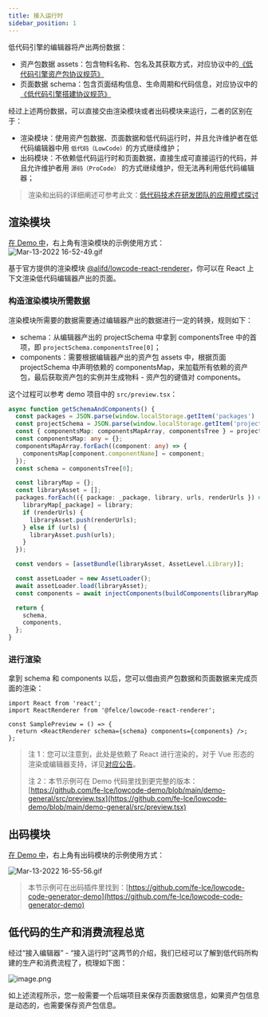 ```yaml
---
title: 接入运行时
sidebar_position: 1
---
```


低代码引擎的编辑器将产出两份数据：

- 资产包数据 assets：包含物料名称、包名及其获取方式，对应协议中的[《低代码引擎资产包协议规范》](/site/docs/specs/assets-spec)
- 页面数据 schema：包含页面结构信息、生命周期和代码信息，对应协议中的[《低代码引擎搭建协议规范》](/site/docs/specs/lowcode-spec)

经过上述两份数据，可以直接交由渲染模块或者出码模块来运行，二者的区别在于：

- 渲染模块：使用资产包数据、页面数据和低代码运行时，并且允许维护者在低代码编辑器中用 `低代码（LowCode）`的方式继续维护；
- 出码模块：不依赖低代码运行时和页面数据，直接生成可直接运行的代码，并且允许维护者用 `源码（ProCode）` 的方式继续维护，但无法再利用低代码编辑器；

> 渲染和出码的详细阐述可参考此文：[低代码技术在研发团队的应用模式探讨](https://mp.weixin.qq.com/s/Ynk_wjJbmNw7fEG6UtGZbQ)

## 渲染模块

[在 Demo 中](https://lowcode-engine.cn/demo/demo-general/index.html)，右上角有渲染模块的示例使用方式：
![Mar-13-2022 16-52-49.gif](https://img.alicdn.com/imgextra/i2/O1CN01PRsEl61o7Zct5fJML_!!6000000005178-1-tps-1534-514.gif)

基于官方提供的渲染模块 [@alifd/lowcode-react-renderer](https://github.com/fe-lce/lowcode-engine/tree/main/packages/react-renderer)，你可以在 React 上下文渲染低代码编辑器产出的页面。

### 构造渲染模块所需数据

渲染模块所需要的数据需要通过编辑器产出的数据进行一定的转换，规则如下：

- schema：从编辑器产出的 projectSchema 中拿到 componentsTree 中的首项，即 `projectSchema.componentsTree[0]`；
- components：需要根据编辑器产出的资产包 assets 中，根据页面 projectSchema 中声明依赖的 componentsMap，来加载所有依赖的资产包，最后获取资产包的实例并生成物料 - 资产包的键值对 components。

这个过程可以参考 demo 项目中的 `src/preview.tsx`：

```typescript
async function getSchemaAndComponents() {
  const packages = JSON.parse(window.localStorage.getItem('packages') || '');
  const projectSchema = JSON.parse(window.localStorage.getItem('projectSchema') || '');
  const { componentsMap: componentsMapArray, componentsTree } = projectSchema;
  const componentsMap: any = {};
  componentsMapArray.forEach((component: any) => {
    componentsMap[component.componentName] = component;
  });
  const schema = componentsTree[0];

  const libraryMap = {};
  const libraryAsset = [];
  packages.forEach(({ package: _package, library, urls, renderUrls }) => {
    libraryMap[_package] = library;
    if (renderUrls) {
      libraryAsset.push(renderUrls);
    } else if (urls) {
      libraryAsset.push(urls);
    }
  });

  const vendors = [assetBundle(libraryAsset, AssetLevel.Library)];

  const assetLoader = new AssetLoader();
  await assetLoader.load(libraryAsset);
  const components = await injectComponents(buildComponents(libraryMap, componentsMap));

  return {
    schema,
    components,
  };
}
```

### 进行渲染

拿到 schema 和 components 以后，您可以借由资产包数据和页面数据来完成页面的渲染：

```tsx
import React from 'react';
import ReactRenderer from '@felce/lowcode-react-renderer';

const SamplePreview = () => {
  return <ReactRenderer schema={schema} components={components} />;
};
```

> 注 1：您可以注意到，此处是依赖了 React 进行渲染的，对于 Vue 形态的渲染或编辑器支持，详见[对应公告](https://github.com/fe-lce/lowcode-engine/issues/236)。
>
> 注 2：本节示例可在 Demo 代码里找到更完整的版本：[https://github.com/fe-lce/lowcode-demo/blob/main/demo-general/src/preview.tsx](https://github.com/fe-lce/lowcode-demo/blob/main/demo-general/src/preview.tsx)

## 出码模块

[在 Demo 中](https://lowcode-engine.cn/demo/demo-general/index.html)，右上角有出码模块的示例使用方式：

![Mar-13-2022 16-55-56.gif](https://img.alicdn.com/imgextra/i3/O1CN017CVeka27p3vwrGI1D_!!6000000007845-1-tps-1536-514.gif)

> 本节示例可在出码插件里找到：[https://github.com/fe-lce/lowcode-code-generator-demo](https://github.com/fe-lce/lowcode-code-generator-demo)

## 低代码的生产和消费流程总览

经过“接入编辑器” - “接入运行时”这两节的介绍，我们已经可以了解到低代码所构建的生产和消费流程了，梳理如下图：

![image.png](https://img.alicdn.com/imgextra/i3/O1CN01yiFiUc1rT32o9HpnW_!!6000000005631-2-tps-3206-1786.png)

如上述流程所示，您一般需要一个后端项目来保存页面数据信息，如果资产包信息是动态的，也需要保存资产包信息。
